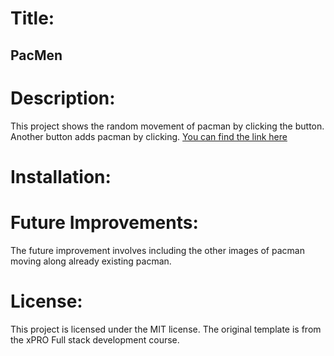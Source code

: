 
# Title:
## PacMen
# Description:
This project shows the random movement of pacman by clicking the button. Another button adds pacman by clicking.
[You can find the link here]( https://hema35.github.io/PacMen/)
# Installation:
# Future Improvements:
The future improvement involves including the other images of pacman moving along already existing pacman.
# License:
This project is licensed under the MIT license. The original template is from the xPRO Full stack development course.
